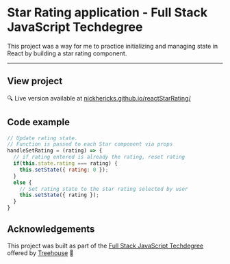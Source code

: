# Star Rating application - Full Stack JavaScript Techdegree

<!-- ### Star Rating application -->
This project was a way for me to practice initializing and managing state in React by building a star rating component.

***
<!-- <img src="https://res.cloudinary.com/dtqevfsxh/image/upload/v1554485395/portfolio/expressDoubler.png" width="700px"> -->

## View project
:mag: Live version available at [nickhericks.github.io/reactStarRating/](https://nickhericks.github.io/reactStarRating/)

<!-- ## Project objective -->
<!-- To complete this project I created JavaScript classes (Game, Board, Space, Player, Token) to organize the code. Each class, with its constructor function, methods, getters and setters is in its own .js file, and the app.js file handles the interaction with DOM elements. -->
<!-- 
## Techniques and concepts
- Express web framework -->

## Code example
```javascript
// Update rating state.
// Function is passed to each Star component via props
handleSetRating = (rating) => {
  // if rating entered is already the rating, reset rating
  if(this.state.rating === rating) {
    this.setState({ rating: 0 });
  }
  else {
    // Set rating state to the star rating selected by user
    this.setState({ rating });
  }
}
```

## Acknowledgements
This project was built as part of the [Full Stack JavaScript Techdegree](https://join.teamtreehouse.com/techdegree/) offered by [Treehouse](https://teamtreehouse.com) :raised_hands:
